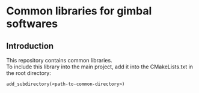 # Common libraries for gimbal softwares

## Introduction

This repository contains common libraries.<br/>
To include this library into the main project, add it into the CMakeLists.txt in the root directory:
```
add_subdirectory(<path-to-common-directory>)
```
